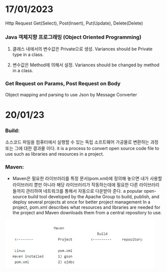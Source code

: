 # 17/01/2023

Http Request 
Get(Select), Post(Insert), Put(Update), Delete(Delete)

### Java 객체지향 프로그래밍 (Object Oriented Programming)

1. 클래스 내에서의 변수값은 Private으로 생성.
Variances should be Private type in a class.

2. 변수값은 Method에 의해서 설정.
Variances should be changed by method in a class.

### Get Request on Params, Post Request on Body

Object mapping and parsing to use Json by Message Converter

# 20/01/23

### Build:
소스코드 파일을 컴퓨터에서 실행할 수 있는 독립 소프트웨어 가공물로 변환하는 과정 또는 그에 대한 결과물 이다.
it is a process to convert open source code file to use such as libraries and resources in a project.

### Maven:
- Maven은 필요한 라이브러리를 특정 문서(pom.xml)에 정의해 놓으면 내가 사용할 라이브러리 뿐만 아니라 해당 라이브러리가 작동하는데에 필요한 다른 라이브러리들까지 관리하여 네트워크를 통해서 자동으로 다운받아 준다.
a popular open-source build tool developed by the Apache Group to build, publish, and deploy several projects at once for better project management
In a project, pom.xml describes what resources and libraries are needed for the project and Maven downloads them from a central repository to use.

![poster](./maven.jpg)



